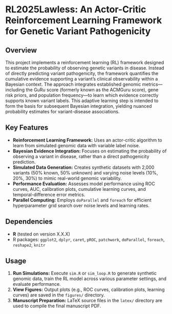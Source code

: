 # RL2025Lawless: An Actor-Critic Reinforcement Learning Framework for Genetic Variant Pathogenicity

## Overview

This project implements a reinforcement learning (RL) framework designed to estimate the probability of observing genetic variants in disease. Instead of directly predicting variant pathogenicity, the framework quantifies the cumulative evidence supporting a variant’s clinical observability within a Bayesian context. The approach integrates established genomic metrics—including the GuRu score (formerly known as the ACMGuru score), gene risk priors, and population frequency—to learn which evidence correctly supports known variant labels. This adaptive learning step is intended to form the basis for subsequent Bayesian integration, yielding nuanced probability estimates for variant-disease associations.

## Key Features

- **Reinforcement Learning Framework:** Uses an actor-critic algorithm to learn from simulated genomic data with variable label noise.
- **Bayesian Evidence Integration:** Focuses on estimating the probability of observing a variant in disease, rather than a direct pathogenicity prediction.
- **Simulated Data Generation:** Creates synthetic datasets with 2,000 variants (50% known, 50% unknown) and varying noise levels (10%, 20%, 30%) to mimic real-world genomic variability.
- **Performance Evaluation:** Assesses model performance using ROC curves, AUC, calibration plots, cumulative learning curves, and temporal-difference error metrics.
- **Parallel Computing:** Employs `doParallel` and `foreach` for efficient hyperparameter grid search over noise levels and learning rates.

## Dependencies

- **R** (tested on version X.X.X)
- R packages: `ggplot2`, `dplyr`, `caret`, `pROC`, `patchwork`, `doParallel`, `foreach`, `reshape2`, `knitr`

## Usage

1. **Run Simulations:** Execute `sim.R` or `sim_loop.R` to generate synthetic genomic data, train the RL model across various parameter settings, and evaluate performance.
2. **View Figures:** Output plots (e.g., ROC curves, calibration plots, learning curves) are saved in the `figures/` directory.
3. **Manuscript Preparation:** LaTeX source files in the `latex/` directory are used to compile the final manuscript PDF.



